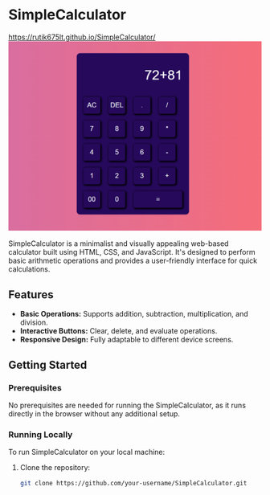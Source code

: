 # SimpleCalculator

https://rutik675lt.github.io/SimpleCalculator/
![SimpleCalculator Screenshot](Images/app.png)


SimpleCalculator is a minimalist and visually appealing web-based calculator built using HTML, CSS, and JavaScript. It's designed to perform basic arithmetic operations and provides a user-friendly interface for quick calculations.

## Features

- **Basic Operations:** Supports addition, subtraction, multiplication, and division.
- **Interactive Buttons:** Clear, delete, and evaluate operations.
- **Responsive Design:** Fully adaptable to different device screens.

## Getting Started

### Prerequisites

No prerequisites are needed for running the SimpleCalculator, as it runs directly in the browser without any additional setup.

### Running Locally

To run SimpleCalculator on your local machine:

1. Clone the repository:
   ```bash
   git clone https://github.com/your-username/SimpleCalculator.git
